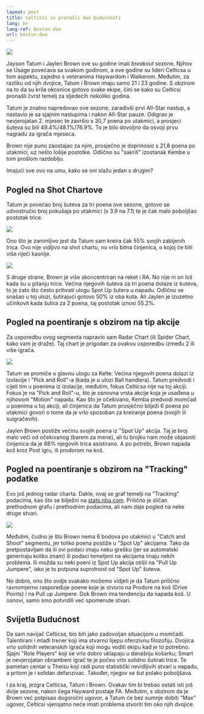 ```yaml
---
layout: post
title: Celticsi su pronašli duo budućnosti
lang: hr
lang-ref: boston-duo
url: boston-duo
---
```


![](/assets/boston_duo/jaylen_jayson.jpg)

Jayson Tatum i Jaylen Brown ove su godine imali *breakout* sezone.
Njihov se Usage povećava sa svakom godinom, a ove godine su lideri
Celticsa u tom aspektu, zajedno s veteranima Haywardom i Walkerom. Međutim, za razliku od njih dvojice, Tatum i Brown imaju samo 21 i 23 godine. S obzirom na to da su krila okosnice gotovo svake ekipe, čini se kako su Celticsi pronašli čvrst temelj za sljedećih nekoliko godina.

<!--more-->

Tatum je znatno napredovao ove sezone, zaradivši prvi All-Star nastup, a nastavio je sa sjajnim nastupima i nakon All-Star pauze.
Odigrao je nevjerojatan 2. mjesec te završio s 30,7 poena po utakmici, a prosjeci šuteva su bili  49.4%/48.1%/76.9%. To je bilo dovoljno da osvoji prvu nagradu za igrača mjeseca.

Brown nije puno zaostajao za njim, prosječno je doprinosio s 21,8 poena po utakmici, uz nešto lošije postotke. Odlično su "sakrili" izostanak Kembe u tom prošlom razdoblju.

Imajući sve ovo na umu, kako se oni slažu jedan s drugim?

## Pogled na Shot Chartove

Tatum je povećao broj šuteva za tri poena ove sezone, gotovo se udvostručio
broj pokušaja po utakmici (s 3.9 na 7.1) te je čak malo poboljšao postotak trice.

![](/assets/boston_duo/jayson_tatum.png)

Ono što je zanimljivo jest da Tatum sam kreira čak 55% svojih zabijenih trica. Ovo nije vidljivo na shot chartu, no vrlo bitna činjenica, o kojoj će biti više riječi kasnije.

![](/assets/boston_duo/jaylen_brown.png)

S druge strane, Brown je više skoncentriran na reket i RA. No nije ni on loš kada su u pitanju trice. Većina njegovih šuteva za tri poena dolaze iz kuteva, to je zato što često prihvati ulogu Spot Up šutera u napadu. Odlično se snašao u toj ulozi, šutirajući gotovo 50% iz oba kuta. Ali Jaylen je izuzetno učinkovit kada šutira za 2 poena, taj postotak iznosi 55.2%.

## Pogled na poentiranje s obzirom na tip akcije

Za usporedbu ovog segmenta napravio sam Radar Chart (ili Spider Chart, kako vam je draže). Taj chart je prigodan za ovakvu usporedbu između 2 ili više igrača.

![](/assets/boston_duo/jayson_jaylen_play_type.png)


Tatum se promiče u glavnu ulogu za Kelte. Većina njegovih poena dolazi iz Izolacije i "Pick and Roll"-a (kada je u ulozi Ball handlera). Tatum predvodi i cijeli tim u poenima iz izolacije, međutim, fokus Celticsa nije na toj akciji. Fokus je na "Pick and Roll"-u, što je osnovna vrsta akcije koja je usađena u njihovom "Motion" napadu. Kao što je očekivano, Kemba predvodi momčad u poenima u toj akciji, ali činjenica da Tatum prosječno bilježi 6 poena po utakmici govori o tome da je vrlo sposoban za kreiranje poena (svojih ili suigračevih).


Jaylen Brown postiže većinu svojih poena iz "Spot Up" akcija. Taj je broj malo veći od očekivanog (barem za mene), ali tu brojku nam može objasniti činjenica da je 88% njegovih trica asistirano. A po potrebi, Brown napada koš kroz Post igru, ili prodorom na koš.


## Pogled na poentiranje s obzirom na "Tracking" podatke

Evo još jednog radar charta. Dakle, ovaj se graf temelji na "Tracking" podacima, kao što se bilježni na [stats.nba.com](https://stats.nba.com/). Prilično je sličan prethodnom grafu i prethodnim podacima, ali nam daje pogled na neke druge stvari.

![](/assets/boston_duo/jayson_jaylen_tracking.png)

Međutim, čudno je što Brown nema 6 bodova po utakmici u "Catch and Shoot" segmentu, jer  toliko poena postiže u  "Spot Up" akcijama. Tako da pretpostavljam da ili ovi podaci imaju neku grešku (jer se automatski generiraju koliko znam) ili podaci temeljeni na akcijama imaju nekih problema. Ili možda su neki poeni iz Spot Up akcija otišli na "Pull Up Jumpere", iako je to potpuna suprotnost od "Spot Up" šuteva.

No dobro, ono što ovdje svakako možemo vidjeti je da Tatum prilično ravnomjerno raspoređuje poene koje je stvorio na Prodore na koš (Drive Points) i na Pull up Jumpere. Dok Brown ima tendenciju da napada koš. U osnovi, samo smo potvrdili već spomenute stvari.


## Svijetla Budućnost

Da sam navijač Celticsa, bio bih jako zadovoljan situacijom u momčadi. Talentirani i  mlađi trener koji ima stvarno lijepu ofenzivnu filozofiju. Dvojica vrlo solidnih veteranskih igrača koji mogu voditi ekipu kad je to potrebno. Sjajni "Role Players" koji se vrlo dobro uklapaju u današnju košarku; Smart je nevjerojatan obrambeni igrač te je počeo vrlo solidno šutirati trice. Te pametan centar u Theisu koji radi puno statistički nevidljivih stvari u napadu, a pritom je i solidan defanzivac. Također, njegov se šut polako poboljšava.

I za kraj, jezgra Celticsa, Tatum i Brown. Ovakav tim bi trebao ostati isti još dvije sezone, nakon čega Hayward postaje FA. Međutim, s obzirom da je Brown već potpisao dugoročni ugovor, a Tatum će bez sumnje dobiti "Max" ugovor, Celticsi vjerojatno neće imati problema stvoriti tim oko njih dvojice.
